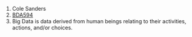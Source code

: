 1. Cole Sanders
2. [BDA594](https://sdsu.instructure.com/courses/164636)
3. Big Data is data derived from human beings relating to their activities, actions, and/or choices. 
